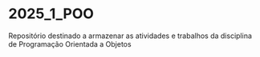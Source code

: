 # 2025_1_POO
Repositório destinado a armazenar as atividades e trabalhos da disciplina de Programação Orientada a Objetos
